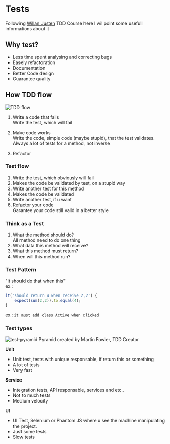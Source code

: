 # Tests
Following [Willan Justen](https://willianjusten.com.br/) TDD Course here I wil point some usefull informations about it

## Why test?
- Less time spent analysing and correcting bugs
- Easely refactoration
- Documentation
- Better Code design 
- Guarantee quality

## How TDD flow
![TDD flow](https://image.prntscr.com/image/IGyO3DfnRJOV-YtkWYdpXQ.png)

1) Write a code that fails <br>
Write the test, which will fail

2) Make code works <br>
Write the code, simple code (maybe stupid), that the test validates.
 Always a lot of tests for a method, not inverse

3) Refactor

### Test flow
1. Write the test, which obviously will fail
2. Makes the code be validated by test, on a stupid way
3. Write another test for this method
4. Makes the code be validated
5. Write another test, if u want
6. Refactor your code <br>
Garantee your code still valid in a better style

### Think as a Test
1. What the method should do? <br>
All method need to do one thing
2. What data this method will receive?
3. What this method must return?
4. When will this method run?

### Test Pattern
"It should do that when this" <br>
ex.: 
```javascript
it('should return 4 when receive 2,2') {
    expect(sum(2,2)).to.equal(4);
}
```

ex.: `it must add class Active when clicked`

### Test types
![test-pyramid](https://martinfowler.com/bliki/images/testPyramid/test-pyramid.png)
Pyramid created by Martin Fowler, TDD Creator

**Unit** 
- Unit test, tests with unique responsable, if return this or something
- A lot of tests
- Very fast

**Service**
- Integration tests, API responsable, services and etc..
- Not to much tests
- Medium velocity

**UI**
- UI Test, Selenium or Phantom JS where u see the machine manipulating the project. 
- Just some tests
- Slow tests